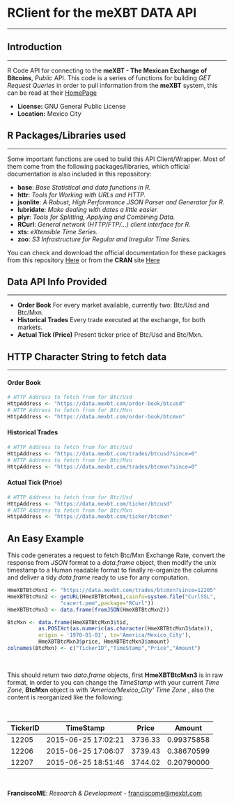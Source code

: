 # RClient for the meXBT **DATA API**
* * *

## Introduction
* * *
R Code API for connecting to the **meXBT - The Mexican Exchange of Bitcoins**, *Public* API. This code is a series of functions for building *GET* *Request Queries* in order to pull information from the **meXBT** system, this can be read at their [HomePage](https://mexbt.com/en/api/http/)

- **License:** GNU General Public License
- **Location:** Mexico City

## R Packages/Libraries used
* * *
Some important functions are used to build this API Client/Wrapper. Most of them come from
the following packages/libraries, which official documentation is also included in this repossitory:

- **base**: *Base Statistical and data functions in R.*
- **httr**: *Tools for Working with URLs and HTTP.*
- **jsonlite**: *A Robust, High Performance JSON Parser and Generator for R.*
- **lubridate**: *Make dealing with dates a little easier.*
- **plyr**: *Tools for Splitting, Applying and Combining Data.*
- **RCurl**: *General network (HTTP/FTP/...) client interface for R.*
- **xts**: *eXtensible Time Series.*
- **zoo**: *S3 Infrastructure for Regular and Irregular Time Series.*

You can check and download the official documentation for these packages from this repository [Here](https://github.com/FranciscoME/meXBTRClient/tree/master/LibrariesInfo) or from the **CRAN** site [Here](http://cran.r-project.org/src/contrib/Archive/)

## Data API Info Provided
* * *
- **Order Book** For every market available, currently two: Btc/Usd and Btc/Mxn.
- **Historical Trades** Every trade executed at the exchange, for both markets.
- **Actual Tick (Price)** Present ticker price of Btc/Usd and Btc/Mxn.

## HTTP Character String to fetch data
* * *
#### Order Book

```r
# HTTP Address to fetch from for Btc/Usd
HttpAddress <- "https://data.mexbt.com/order-book/btcusd"
# HTTP Address to fetch from for Btc/Mxn
HttpAddress <- "https://data.mexbt.com/order-book/btcmxn" 
```

#### Historical Trades

```r
# HTTP Address to fetch from for Btc/Usd
HttpAddress <- "https://data.mexbt.com/trades/btcusd?since=0"
# HTTP Address to fetch from for Btc/Mxn
HttpAddress <- "https://data.mexbt.com/trades/btcmxn?since=0"
```

#### Actual Tick (Price)

```r
# HTTP Address to fetch from for Btc/Usd
HttpAddress <- "https://data.mexbt.com/ticker/btcusd"
# HTTP Address to fetch from for Btc/Mxn
HttpAddress <- "https://data.mexbt.com/ticker/btcmxn"
```

## An Easy Example

This code generates a request to fetch Btc/Mxn Exchange Rate, convert the response from *JSON* format to a *data.frame* object, then modify the unix timestamp to a Human readable format to finally re-organize the columns and deliver a tidy *data.frame* ready to use for
any computation.

```r
HmeXBTBtcMxn1 <- "https://data.mexbt.com/trades/btcmxn?since=12205"           # 12205 an 
HmeXBTBtcMxn2 <- getURL(HmeXBTBtcMxn1,cainfo=system.file("CurlSSL",           # arbitrary
                 "cacert.pem",package="RCurl"))                               # Example
HmeXBTBtcMxn3 <- data.frame(fromJSON(HmeXBTBtcMxn2))

BtcMxn <- data.frame(HmeXBTBtcMxn3$tid,
          as.POSIXct(as.numeric(as.character(HmeXBTBtcMxn3$date)),            # BTC/MXN
          origin = '1970-01-01', tz='America/Mexico_City'),                   # Date
          HmeXBTBtcMxn3$price, HmeXBTBtcMxn3$amount)                          # Formated
colnames(BtcMxn) <- c("TickerID","TimeStamp","Price","Amount")                # Posixct
```

<br>

This should return two *data.frame* objects, first **HmeXBTBtcMxn3** is in raw format,
in order to you can change the *TimeStamp* with your current *Time Zone*, **BtcMxn** 
object is with *'America/Mexico_City'* *Time Zone* , also the content is reorganized 
like the following:

<br>

| TickerID | TimeStamp           | Price   | Amount     |
|----------|---------------------|---------|------------|
| 12205    | 2015-06-25 17:02:21 | 3736.33 | 0.99375858 |
| 12206    | 2015-06-25 17:06:07 | 3739.43 | 0.38670599 |
| 12207    | 2015-06-25 18:51:46 | 3744.02 | 0.20790000 |

<br>

**FranciscoME**: *Research & Development* - franciscome@mexbt.com
